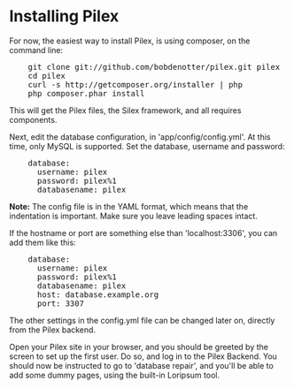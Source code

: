 Installing Pilex
================

For now, the easiest way to install Pilex, is using composer, on the command line:

<pre class="brush: plain">
	git clone git://github.com/bobdenotter/pilex.git pilex
	cd pilex 
	curl -s http://getcomposer.org/installer | php
	php composer.phar install
</pre>

This will get the Pilex files, the Silex framework, and all requires components. 

Next, edit the database configuration, in 'app/config/config.yml'. At this time, only MySQL is supported. Set the database, username and password:

<pre class="brush: plain">
	database:
	  username: pilex
	  password: pilex%1
	  databasename: pilex
</pre> 

<p class="note"><strong>Note:</strong> The config file is in the YAML format, which means that the indentation is important. Make sure you leave leading spaces intact.</p>

If the hostname or port are something else than 'localhost:3306', you can add them like this:

<pre class="brush: plain">
	database:
	  username: pilex
	  password: pilex%1
	  databasename: pilex
	  host: database.example.org
	  port: 3307
</pre>

The other settings in the config.yml file can be changed later on, directly from the Pilex backend.

Open your Pilex site in your browser, and you should be greeted by the screen to set up the first user. Do so, and log in to the Pilex Backend. You should now be instructed to go to 'database repair', and you'll be able to add some dummy pages, using the built-in Loripsum tool. 

